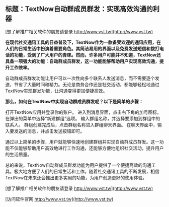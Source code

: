 ## **标题：TextNow自动群成员群发：实现高效沟通的利器**

[想了解推广相关软件的朋友请登录 http://www.vst.tw](http://www.vst.tw)

**在现代社交通讯工具的日益普及下，TextNow作为一款备受欢迎的通讯应用，在人们的日常生活中扮演着重要角色。其简洁易用的界面以及免费发送短信和拨打电话的功能，受到了广大用户的青睐。然而，许多用户可能并不知道，TextNow还具备一项强大的功能：自动群成员群发，这一功能能够帮助用户实现高效沟通，提升工作效率。**

自动群成员群发功能让用户可以一次性向多个联系人发送消息，而不需要逐个发送，节省了大量时间和精力。无论是商务合作还是社交活动，都能够轻松地通过TextNow实现群发功能，让沟通变得更加便捷高效。

**那么，如何在TextNow中实现自动群成员群发呢？以下是简单的步骤：**

打开TextNow应用并登录你的账户。
进入到消息界面，点击右下角的加号图标。
在弹出的菜单中选择“新建群组”选项。
输入群组名称，并选择要添加到群组中的联系人。
群组创建完成后，点击群组名称进入群组聊天界面。
在聊天界面中，输入要发送的消息，并点击发送按钮即可。

通过以上简单的步骤，用户就能够快速地创建群组并实现自动群成员群发。这一功能不仅能够帮助用户高效地进行工作沟通，还能够方便地组织社交活动，提升用户的生活质量。

总的来说，TextNow自动群成员群发功能为用户提供了一个便捷高效的沟通工具，极大地方便了人们的日常生活和工作。随着社交通讯工具的不断发展，相信TextNow在未来还会推出更多实用的功能，为用户创造更好的使用体验。

[想了解推广相关软件的朋友请登录 http://www.vst.tw](http://www.vst.tw)


[访问软件官网 http://www.vst.tw](http://www.vst.tw)
